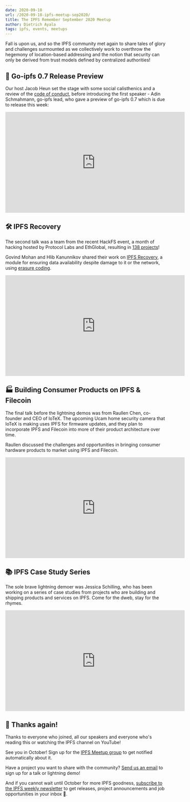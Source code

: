 ```yaml
---
date: 2020-09-18
url: /2020-09-18-ipfs-meetup-sep2020/
title: The IPFS Remember September 2020 Meetup
author: Dietrich Ayala
tags: ipfs, events, meetups
---
```


Fall is upon us, and so the IPFS community met again to share tales of glory and challenges surmounted as we collectively work to overthrow the hegemony of location-based addressing and the notion that security can only be derived from trust models defined by centralized authorities!

## 🚢 Go-ipfs 0.7 Release Preview

Our host Jacob Heun set the stage with some social calisthenics and a review of the [code of conduct](https://github.com/ipfs/community/blob/master/code-of-conduct.md), before introducing the first speaker - Adin Schmahmann, go-ipfs lead, who gave a preview of go-ipfs 0.7 which is due to release this week:

<iframe width="560" height="315" src="https://www.youtube.com/embed/K9RGlSC5tBs" frameborder="0" allow="accelerometer; autoplay; clipboard-write; encrypted-media; gyroscope; picture-in-picture" allowfullscreen></iframe>

## 🛠 IPFS Recovery

The second talk was a team from the recent HackFS event, a month of hacking hosted by Protocol Labs and EthGlobal, resulting in [138 projects](https://hack.ethglobal.co/hackfs/showcase)!

Govind Mohan and Hlib Kanunnikov shared their work on [IPFS Recovery](https://hack.ethglobal.co/showcase/ipfs-recovery-rec909D6romwHglDV), a module for ensuring data availability despite damage to it or the network, using [erasure coding](https://en.wikipedia.org/wiki/Erasure_code).

<iframe width="560" height="315" src="https://www.youtube.com/embed/BFXSMxVf7pM" frameborder="0" allow="accelerometer; autoplay; clipboard-write; encrypted-media; gyroscope; picture-in-picture" allowfullscreen></iframe>

## 🏭 Building Consumer Products on IPFS & Filecoin

The final talk before the lightning demos was from Raullen Chen, co-founder and CEO of IoTeX. The upcoming Ucam home security camera that IoTeX is making uses IPFS for firmware updates, and they plan to incorporate IPFS and Filecoin into more of their product architecture over time.

Raullen discussed the challenges and opportunities in bringing consumer hardware products to market using IPFS and Filecoin.

<iframe width="560" height="315" src="https://www.youtube.com/embed/dek7B1DXPmU" frameborder="0" allow="accelerometer; autoplay; clipboard-write; encrypted-media; gyroscope; picture-in-picture" allowfullscreen></iframe>

## 📚 IPFS Case Study Series

The sole brave lightning demoer was Jessica Schilling, who has been working on a series of case studies from projects who are building and shipping products and services on IPFS. Come for the dweb, stay for the rhymes.

<iframe width="560" height="315" src="https://www.youtube.com/embed/5qe6H77PflU" frameborder="0" allow="accelerometer; autoplay; clipboard-write; encrypted-media; gyroscope; picture-in-picture" allowfullscreen></iframe>

## 🎉 Thanks again!

Thanks to everyone who joined, all our speakers and everyone who's reading this or watching the IPFS channel on YouTube!

See you in October! Sign up for the [IPFS Meetup group](https://www.meetup.com/San-Francisco-IPFS/) to get notified automatically about it.

Have a project you want to share with the community? [Send us an email](mailto:ipfs-community@protocol.ai) to sign up for a talk or lightning demo!

And if you cannot wait until October for more IPFS goodness, [subscribe to the IPFS weekly newsletter](http://eepurl.com/gL2Pi5) to get releases, project announcements and job opportunities in your inbox 💌.
